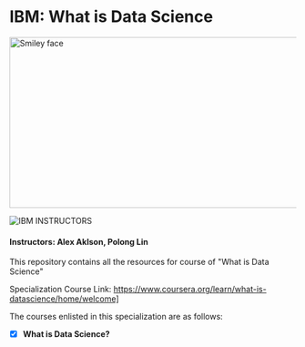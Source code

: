 # IBM: What is Data Science 

<img src="https://i.imgur.com/YCFnjvg.png" alt="Smiley face" height="300" width="600">

![IBM](http://i.imgur.com/Qktqnu1.png) INSTRUCTORS
#### Instructors: Alex Aklson, Polong Lin
This repository contains all the resources for course of "What is Data Science"

Specialization Course Link: https://www.coursera.org/learn/what-is-datascience/home/welcome]

The courses enlisted in this specialization are as follows:

- [x] __What is Data Science?__


